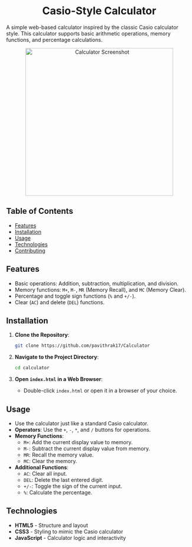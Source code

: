 # <div align="center">Casio-Style Calculator</div>

A simple web-based calculator inspired by the classic Casio calculator style. This calculator supports basic arithmetic operations, memory functions, and percentage calculations.

<p align="center">
  <img src="https://github.com/user-attachments/assets/193bb20e-af02-4ac7-8204-8d066b922758" alt="Calculator Screenshot" width="400">
</p>

## Table of Contents
- [Features](#features)
- [Installation](#installation)
- [Usage](#usage)
- [Technologies](#technologies)
- [Contributing](#contributing)

## Features
- Basic operations: Addition, subtraction, multiplication, and division.
- Memory functions: `M+`, `M-`, `MR` (Memory Recall), and `MC` (Memory Clear).
- Percentage and toggle sign functions (`%` and `+/-`).
- Clear (`AC`) and delete (`DEL`) functions.

## Installation
1. **Clone the Repository**:
    ```bash
    git clone https://github.com/pavithrak17/Calculator 
    ```
2. **Navigate to the Project Directory**:
    ```bash
    cd calculator
    ```

3. **Open `index.html` in a Web Browser**:
   - Double-click `index.html` or open it in a browser of your choice.

## Usage
- Use the calculator just like a standard Casio calculator. 
- **Operators**: Use the `+`, `-`, `*`, and `/` buttons for operations.
- **Memory Functions**:
  - `M+`: Add the current display value to memory.
  - `M-`: Subtract the current display value from memory.
  - `MR`: Recall the memory value.
  - `MC`: Clear the memory.
- **Additional Functions**:
  - `AC`: Clear all input.
  - `DEL`: Delete the last entered digit.
  - `+/-`: Toggle the sign of the current input.
  - `%`: Calculate the percentage.

## Technologies
- **HTML5** - Structure and layout
- **CSS3** - Styling to mimic the Casio calculator
- **JavaScript** - Calculator logic and interactivity

